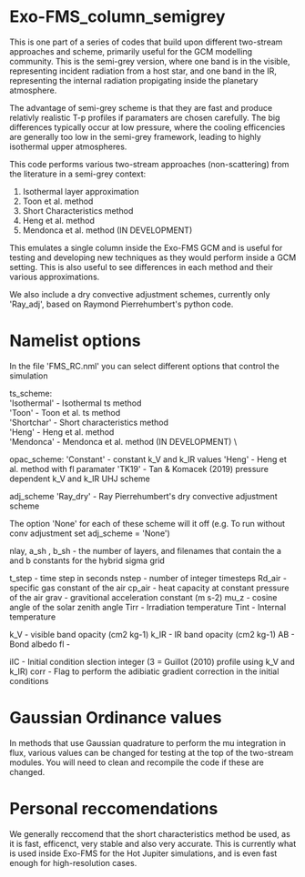 # Exo-FMS_column_semigrey

This is one part of a series of codes that build upon different two-stream approaches and scheme, primarily useful for the GCM modelling community.
This is the semi-grey version, where one band is in the visible, representing incident radiation from a host star, and one band in the IR, representing the internal radiation propigating inside the planetary atmosphere.

The advantage of semi-grey scheme is that they are fast and produce relativly realistic T-p profiles if paramaters are chosen carefully.
The big differences typically occur at low pressure, where the cooling efficencies are generally too low in the semi-grey framework, leading to highly isothermal upper atmospheres.

This code performs various two-stream approaches (non-scattering) from the literature in a semi-grey context:
1. Isothermal layer approximation
2. Toon et al. method
3. Short Characteristics method
4. Heng et al. method
5. Mendonca et al. method (IN DEVELOPMENT)

This emulates a single column inside the Exo-FMS GCM and is useful for testing and developing new techniques
as they would perform inside a GCM setting. This is also useful to see differences in each method and their various approximations.

We also include a dry convective adjustment schemes, currently only 'Ray_adj', based on Raymond Pierrehumbert's python code.

# Namelist options

In the file 'FMS_RC.nml' you can select different options that control the simulation

ts_scheme: \
'Isothermal' - Isothermal ts method \
'Toon' - Toon et al. ts method \
'Shortchar' -  Short characteristics method \
'Heng' - Heng et al. method \
'Mendonca' - Mendonca et al. method (IN DEVELOPMENT) \

opac_scheme:
'Constant' - constant k_V and k_IR values
'Heng' - Heng et al. method with fl paramater
'TK19' - Tan & Komacek (2019) pressure dependent k_V and k_IR UHJ scheme

adj_scheme
'Ray_dry' - Ray Pierrehumbert's dry convective adjustment scheme

The option 'None' for each of these scheme will it off (e.g. To run without conv adjustment set adj_scheme = 'None')

nlay, a_sh , b_sh - the number of layers, and filenames that contain the a and b constants for the hybrid sigma grid

t_step - time step in seconds
nstep - number of integer timesteps
Rd_air - specific gas constant of the air
cp_air - heat capacity at constant pressure of the air
grav - gravitional acceleration constant (m s-2)
mu_z - cosine angle of the solar zenith angle
Tirr - Irradiation temperature
Tint - Internal temperature

k_V - visible band opacity (cm2 kg-1)
k_IR - IR band opacity (cm2 kg-1)
AB - Bond albedo
fl - 

iIC - Initial condition slection integer (3 = Guillot (2010) profile using k_V and k_IR)
corr - Flag to perform the adibiatic gradient correction in the initial conditions

# Gaussian Ordinance values

In methods that use Gaussian quadrature to perform the mu integration in flux, various values can be changed for testing at the top of the two-stream modules.
You will need to clean and recompile the code if these are changed.

# Personal reccomendations

We generally reccomend that the short characteristics method be used, as it is fast, efficenct, very stable and also very accurate. This is currently what is used inside Exo-FMS for the Hot Jupiter simulations, and is even fast enough for high-resolution cases.
